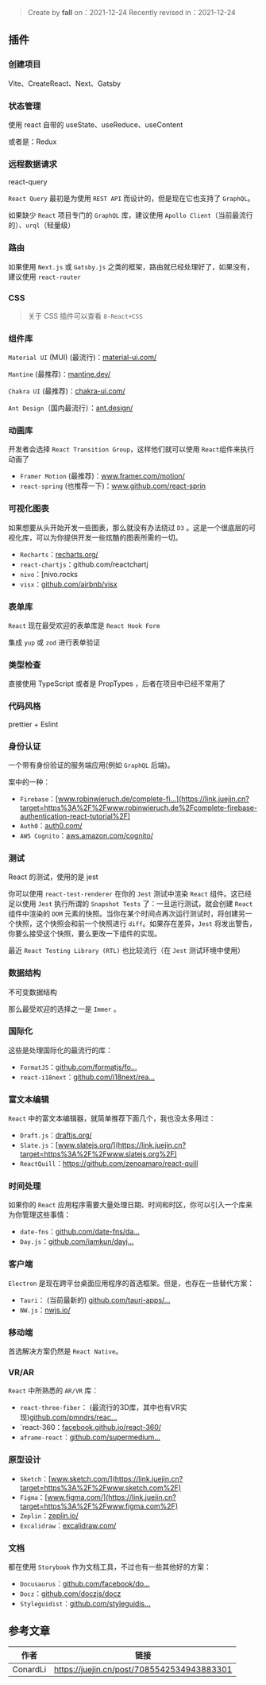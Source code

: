 > Create by **fall** on：2021-12-24
> Recently revised in：2021-12-24

## 插件

### 创建项目

Vite、CreateReact、Next、Gatsby

### 状态管理

使用 react 自带的 useState、useReduce、useContent 

或者是：Redux 

### 远程数据请求

react-query

`React Query` 最初是为使用 `REST API` 而设计的，但是现在它也支持了 `GraphQL`。

如果缺少 `React` 项目专门的 `GraphQL` 库，建议使用 `Apollo Client`（当前最流行的）、`urql`（轻量级）

### 路由

如果使用 `Next.js` 或 `Gatsby.js` 之类的框架，路由就已经处理好了，如果没有，建议使用 `react-router`

### CSS

> 关于 CSS 插件可以查看 `8-React+CSS`



### 组件库

`Material UI` (MUI) (最流行)：[material-ui.com/](https://link.juejin.cn?target=https%3A%2F%2Fmaterial-ui.com%2F)

`Mantine` (最推荐)：[mantine.dev/](https://link.juejin.cn?target=https%3A%2F%2Fmantine.dev%2F)

`Chakra UI` (最推荐)：[chakra-ui.com/](https://link.juejin.cn?target=https%3A%2F%2Fchakra-ui.com%2F)

`Ant Design`（国内最流行）：[ant.design/](https://link.juejin.cn?target=https%3A%2F%2Fant.design%2F)

### 动画库

开发者会选择 `React Transition Group`，这样他们就可以使用 `React`组件来执行动画了

- `Framer Motion` (最推荐)：www.framer.com/motion/
- `react-spring` (也推荐一下)：www.github.com/react-sprin

### 可视化图表

如果想要从头开始开发一些图表，那么就没有办法绕过 `D3` 。这是一个很底层的可视化库，可以为你提供开发一些炫酷的图表所需的一切。

- `Recharts`：[recharts.org/](https://link.juejin.cn?target=http%3A%2F%2Frecharts.org%2F)
- `react-chartjs`：github.com/reactchartj
- `nivo`：[nivo.rocks
- `visx`：[github.com/airbnb/visx](https://link.juejin.cn?target=https%3A%2F%2Fgithub.com%2Fairbnb%2Fvisx)

### 表单库

`React` 现在最受欢迎的表单库是 `React Hook Form`

集成 `yup` 或 `zod` 进行表单验证

### 类型检查

直接使用 TypeScript 或者是 PropTypes ，后者在项目中已经不常用了

### 代码风格

prettier + Eslint

### 身份认证

一个带有身份验证的服务端应用(例如 `GraphQL` 后端)。

案中的一种：

- `Firebase`：[www.robinwieruch.de/complete-fi…](https://link.juejin.cn?target=https%3A%2F%2Fwww.robinwieruch.de%2Fcomplete-firebase-authentication-react-tutorial%2F)
- `Auth0`：[auth0.com/](https://link.juejin.cn?target=https%3A%2F%2Fauth0.com%2F)
- `AWS Cognito`：[aws.amazon.com/cognito/](https://link.juejin.cn?target=https%3A%2F%2Faws.amazon.com%2Fcognito%2F)

### 测试

React 的测试，使用的是 jest

你可以使用 `react-test-renderer` 在你的 `Jest` 测试中渲染 `React` 组件。这已经足以使用 `Jest` 执行所谓的 `Snapshot Tests` 了：一旦运行测试，就会创建 `React` 组件中渲染的 `DOM` 元素的快照。当你在某个时间点再次运行测试时，将创建另一个快照，这个快照会和前一个快照进行 `diff`。如果存在差异，`Jest` 将发出警告，你要么接受这个快照，要么更改一下组件的实现。

最近 `React Testing Library (RTL)` 也比较流行（在 `Jest` 测试环境中使用）

### 数据结构

不可变数据结构

那么最受欢迎的选择之一是 `Immer` 。

### 国际化

这些是处理国际化的最流行的库：

- `FormatJS`：[github.com/formatjs/fo…](https://link.juejin.cn?target=https%3A%2F%2Fgithub.com%2Fformatjs%2Fformatjs)
- `react-i18next`：[github.com/i18next/rea…](https://link.juejin.cn?target=https%3A%2F%2Fgithub.com%2Fi18next%2Freact-i18next)

### 富文本编辑

`React` 中的富文本编辑器，就简单推荐下面几个，我也没太多用过：

- `Draft.js`：[draftjs.org/](https://link.juejin.cn?target=https%3A%2F%2Fdraftjs.org%2F)
- `Slate.js`：[www.slatejs.org/](https://link.juejin.cn?target=https%3A%2F%2Fwww.slatejs.org%2F)
- `ReactQuill`：https://github.com/zenoamaro/react-quill

### 时间处理

如果你的 `React` 应用程序需要大量处理日期、时间和时区，你可以引入一个库来为你管理这些事情：

- `date-fns`：[github.com/date-fns/da…](https://link.juejin.cn?target=https%3A%2F%2Fgithub.com%2Fdate-fns%2Fdate-fns)
- `Day.js`：[github.com/iamkun/dayj…](https://link.juejin.cn?target=https%3A%2F%2Fgithub.com%2Fiamkun%2Fdayjs)

### 客户端

`Electron` 是现在跨平台桌面应用程序的首选框架。但是，也存在一些替代方案：

- `Tauri`： (当前最新的) [github.com/tauri-apps/…](https://link.juejin.cn?target=https%3A%2F%2Fgithub.com%2Ftauri-apps%2Ftauri)
- `NW.js`：[nwjs.io/](https://link.juejin.cn?target=https%3A%2F%2Fnwjs.io%2F)

### 移动端

首选解决方案仍然是 `React Native`。

### VR/AR

 `React` 中所熟悉的 `AR/VR` 库：

- `react-three-fiber`： (最流行的3D库，其中也有VR实现)[github.com/pmndrs/reac…](https://link.juejin.cn?target=https%3A%2F%2Fgithub.com%2Fpmndrs%2Freact-three-fiber)
- `react-360：[facebook.github.io/react-360/](https://link.juejin.cn?target=https%3A%2F%2Ffacebook.github.io%2Freact-360%2F)
- `aframe-react`：[github.com/supermedium…](https://link.juejin.cn?target=https%3A%2F%2Fgithub.com%2Fsupermedium%2Faframe-react)

### 原型设计

- `Sketch`：[www.sketch.com/](https://link.juejin.cn?target=https%3A%2F%2Fwww.sketch.com%2F)
- `Figma`：[www.figma.com/](https://link.juejin.cn?target=https%3A%2F%2Fwww.figma.com%2F)
- `Zeplin`：[zeplin.io/](https://link.juejin.cn?target=https%3A%2F%2Fzeplin.io%2F)
- `Excalidraw`：[excalidraw.com/](https://link.juejin.cn?target=https%3A%2F%2Fexcalidraw.com%2F)

### 文档

都在使用 `Storybook` 作为文档工具，不过也有一些其他好的方案：

- `Docusaurus`：[github.com/facebook/do…](https://link.juejin.cn?target=https%3A%2F%2Fgithub.com%2Ffacebook%2Fdocusaurus)
- `Docz`：[github.com/doczjs/docz](https://link.juejin.cn?target=https%3A%2F%2Fgithub.com%2Fdoczjs%2Fdocz)
- `Styleguidist`：[github.com/styleguidis…](https://link.juejin.cn?target=https%3A%2F%2Fgithub.com%2Fstyleguidist%2Freact-styleguidist)



## 参考文章

| 作者     | 链接                                       |
| -------- | ------------------------------------------ |
| ConardLi | https://juejin.cn/post/7085542534943883301 |

